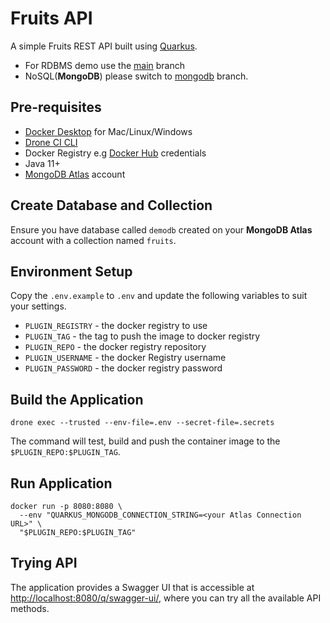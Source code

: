 # Fruits API

A simple Fruits REST API built using [Quarkus](https://quarkus.io).

- For RDBMS demo use the [main](../../tree/main) branch
- NoSQL(__MongoDB__) please switch to [mongodb](../../tree/mongodb) branch.

## Pre-requisites

- [Docker Desktop](https://www.docker.com/products/docker-desktop/) for Mac/Linux/Windows
- [Drone CI CLI](https://docs.drone.io/cli/install/)
- Docker Registry e.g [Docker Hub](https://hub.docker.com) credentials
- Java 11+
- [MongoDB Atlas](https://www.mongodb.com/atlas) account

## Create Database and Collection

Ensure you have database called `demodb` created on your __MongoDB Atlas__ account with a collection named `fruits`.

## Environment Setup

Copy the `.env.example` to `.env` and update the following variables to suit your settings.

- `PLUGIN_REGISTRY` - the docker registry to use
- `PLUGIN_TAG`      - the tag to push the image to docker registry
- `PLUGIN_REPO`     - the docker registry repository
- `PLUGIN_USERNAME` - the docker Registry username
- `PLUGIN_PASSWORD` - the docker registry password

## Build the Application

```shell
drone exec --trusted --env-file=.env --secret-file=.secrets
```

The command will test, build and push the container image to the `$PLUGIN_REPO:$PLUGIN_TAG`.

## Run Application

```shell
docker run -p 8080:8080 \
  --env "QUARKUS_MONGODB_CONNECTION_STRING=<your Atlas Connection URL>" \
  "$PLUGIN_REPO:$PLUGIN_TAG"
```

## Trying API

The application provides a Swagger UI that is accessible at <http://localhost:8080/q/swagger-ui/>, where you can try all the available API methods.
